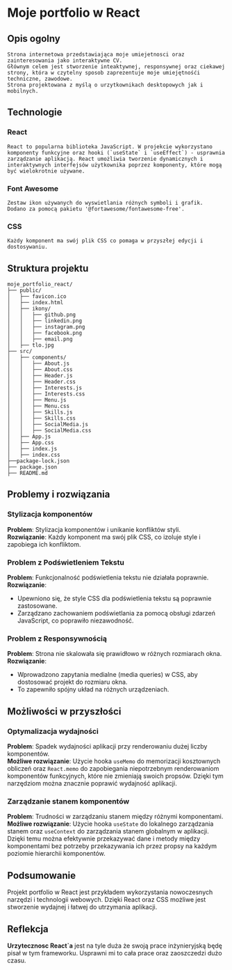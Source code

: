 # Moje portfolio w React

## Opis ogolny
    Strona internetowa przedstawiająca moje umiejetnosci oraz zainteresowania jako interaktywne CV.
    Głównym celem jest stworzenie inteaktywnej, responsywnej oraz ciekawej strony, która w czytelny sposob zaprezentuje moje umiejętnośći techniczne, zawodowe.
    Strona projektowana z myślą o urzytkownikach desktopowych jak i mobilnych.


## Technologie

### React
    React to popularna biblioteka JavaScript. W projekcie wykorzystano komponenty funkcyjne oraz hooki (`useState` i `useEffect`) - usprawnia zarządzanie aplikacją. React umożliwia tworzenie dynamicznych i interaktywnych interfejsów użytkownika poprzez komponenty, które mogą być wielokrotnie używane.

### Font Awesome
    Zestaw ikon używanych do wyswietlania różnych symboli i grafik.
    Dodano za pomocą pakietu '@fortawesome/fontawesome-free'.

### CSS
    Każdy komponent ma swój plik CSS co pomaga w przyszłej edycji i dostosywaniu.


## Struktura projektu
    moje_portfolio_react/
    ├── public/
    │   ├── favicon.ico
    │   ├── index.html
    │   ├── ikony/
    │   │   ├── github.png
    │   │   ├── linkedin.png
    │   │   ├── instagram.png
    │   │   ├── facebook.png
    │   │   ├── email.png
    │   ├── tlo.jpg
    ├── src/
    │   ├── components/
    │   │   ├── About.js
    │   │   ├── About.css
    │   │   ├── Header.js
    │   │   ├── Header.css
    │   │   ├── Interests.js
    │   │   ├── Interests.css
    │   │   ├── Menu.js
    │   │   ├── Menu.css
    │   │   ├── Skills.js
    │   │   ├── Skills.css
    │   │   ├── SocialMedia.js
    │   │   ├── SocialMedia.css
    │   ├── App.js
    │   ├── App.css
    │   ├── index.js
    │   ├── index.css
    ├──package-lock.json
    ├── package.json
    ├── README.md


## Problemy i rozwiązania

### Stylizacja komponentów
**Problem**: Stylizacja komponentów i unikanie konfliktów styli.  
**Rozwiązanie**: Każdy komponent ma swój plik CSS, co izoluje style i zapobiega ich konfliktom.

### Problem z Podświetleniem Tekstu
**Problem**: Funkcjonalność podświetlenia tekstu nie działała poprawnie.  
**Rozwiązanie**:
- Upewniono się, że style CSS dla podświetlenia tekstu są poprawnie zastosowane.
- Zarządzano zachowaniem podświetlania za pomocą obsługi zdarzeń JavaScript, co poprawiło niezawodność.

### Problem z Responsywnością
**Problem**: Strona nie skalowała się prawidłowo w różnych rozmiarach okna.  
**Rozwiązanie**:
- Wprowadzono zapytania medialne (media queries) w CSS, aby dostosować projekt do rozmiaru okna.
- To zapewniło spójny układ na różnych urządzeniach.

## Możliwości w przyszłości

### Optymalizacja wydajności
**Problem**: Spadek wydajności aplikacji przy renderowaniu dużej liczby komponentów.  
**Możliwe rozwiązanie**: Użycie hooka `useMemo` do memorizacji kosztownych obliczeń oraz `React.memo` do zapobiegania niepotrzebnym renderowaniom komponentów funkcyjnych, które nie zmieniają swoich propsów. Dzięki tym narzędziom można znacznie poprawić wydajność aplikacji.

### Zarządzanie stanem komponentów
**Problem**: Trudności w zarządzaniu stanem między różnymi komponentami.  
**Możliwe rozwiązanie**: Użycie hooka `useState` do lokalnego zarządzania stanem oraz `useContext` do zarządzania stanem globalnym w aplikacji. Dzięki temu można efektywnie przekazywać dane i metody między komponentami bez potrzeby przekazywania ich przez propsy na każdym poziomie hierarchii komponentów.

## Podsumowanie
Projekt portfolio w React jest przykładem wykorzystania nowoczesnych narzędzi i technologii webowych. Dzięki React oraz CSS możliwe jest stworzenie wydajnej i łatwej do utrzymania aplikacji.

## Reflekcja
**Urzytecznosc React`a** jest na tyle duża że swoją prace inżynieryjską będę pisał w tym frameworku. Usprawni mi to cała prace oraz zaoszczedzi dużo czasu. 